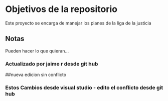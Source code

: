 # Objetivos de la repositorio

Este proyecto se encarga de manejar los planes de la liga de la justicia


## Notas
Pueden hacer lo que quieran...

### Actualizado por jaime r desde git hub

##nueva edicion sin conflicto


### Estos Cambios desde visual studio - edito el conflicto desde git hub
